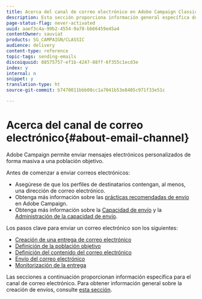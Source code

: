 ```yaml
---
title: Acerca del canal de correo electrónico en Adobe Campaign Classic
description: Esta sección proporciona información general específica del canal de correo electrónico en Adobe Campaign Classic.
page-status-flag: never-activated
uuid: aaef3c4a-99b2-4554-9a78-bb66459e45a4
contentOwner: sauviat
products: SG_CAMPAIGN/CLASSIC
audience: delivery
content-type: reference
topic-tags: sending-emails
discoiquuid: 88575757-ef1b-4247-88ff-6f355c1ecd3e
index: y
internal: n
snippet: y
translation-type: ht
source-git-commit: b7470011bbb08cc1a7041b53e8405c971f33e51c

---
```



# Acerca del canal de correo electrónico{#about-email-channel}

Adobe Campaign permite enviar mensajes electrónicos personalizados de forma masiva a una población objetivo.

Antes de comenzar a enviar correos electrónicos:

* Asegúrese de que los perfiles de destinatarios contengan, al menos, una dirección de correo electrónico.
* Obtenga más información sobre las [prácticas recomendadas de envío](https://helpx.adobe.com/es/campaign/kb/delivery-best-practices.html) en Adobe Campaign.
* Obtenga más información sobre la [Capacidad de envío](../../delivery/using/about-deliverability.md) y la [Administración de la capacidad de envío](https://helpx.adobe.com/es/campaign/kb/acc-deliverability.html).

Los pasos clave para enviar un correo electrónico son los siguientes:

* [Creación de una entrega de correo electrónico](../../delivery/using/creating-an-email-delivery.md)
* [Definición de la población objetivo](../../delivery/using/steps-defining-the-target-population.md)
* [Definición del contenido del correo electrónico](../../delivery/using/defining-the-email-content.md)
* [Envío del correo electrónico](../../delivery/using/sending-messages.md)
* [Monitorización de la entrega](../../delivery/using/monitoring-a-delivery.md)

Las secciones a continuación proporcionan información específica para el canal de correo electrónico. Para obtener información general sobre la creación de envíos, consulte [esta sección](../../delivery/using/steps-about-delivery-creation-steps.md).